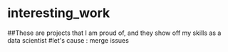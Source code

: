 # interesting_work
##These are projects that I am proud of, and they show off my skills as a data scientist
#let's cause : merge issues

